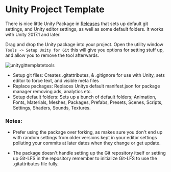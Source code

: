 # Unity Project Template

There is nice little Unity Package in [Releases](https://github.com/StewMcc/Unity-Template/releases) that sets up default git settings, and Unity editor settings, as well as some default folders. It works with Unity 2017.1 and later. 

Drag and drop the Unity package into your project. Open the utility window `Tools -> Setup Unity for Git` this will give you options for setting stuff up, and allow you to remove the tool afterwards.

![unitygittemplatetools](https://user-images.githubusercontent.com/8014812/40257926-dba3b544-5ae7-11e8-86c0-b257698dbfaf.PNG)

 - Setup git files: Creates .gitattributes, & .gitignore for use with Unity, sets editor to force text, and visible meta files
 - Replace packages: Replaces Unitys default manifest.json for package manager removing ads, analytics etc.
 - Setup default folders: Sets up a bunch of default folders; Animation, Fonts, Materials, Meshes, Packages, Prefabs, Presets, Scenes, Scripts, Settings, Shaders, Sounds, Textures.

### Notes:
- Prefer using the package over forking, as makes sure you don't end up with random settings from older versions kept in your editor settings polluting your commits at later dates when they change or get update.

- The package doesn't handle setting up the Git repository itself or setting up Git-LFS in the repository remember to initialize Git-LFS to use the .gitattributes file fully.

